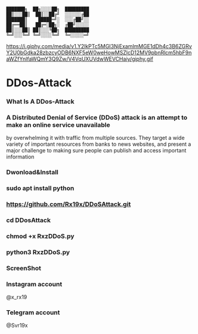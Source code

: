     ███████╗  ██╗░░░░██╗  █████████                                        
    ██║░░░██║  ██║░░██╔╝  ░░░░░░╔██                                
    ███████║    █████═╝░  ░░░╔██╝░░
    ██╔══██║   ██╔═░██╗░  ╔██╝░░░░░
    ██║░░░██║ ██║░░░╚██╗  █████████
    ╚═╝░░░╚═╝ ╚═╝░░░░╚═╝  ╚═░░░░░═╝
                              
https://i.giphy.com/media/v1.Y2lkPTc5MGI3NjExamlmMGE1dDh4c3B6ZGRvY2U0bGdka28zbzcyODB6NXF5eW0weHowMSZlcD12MV9pbnRlcm5hbF9naWZfYnlfaWQmY3Q9Zw/V4VqUXUVdwWEVCHaiy/giphy.gif

# DDos-Attack 
### What Is A DDos-Attack

### A Distributed Denial of Service (DDoS) attack is an attempt to make an online service unavailable 
by overwhelming it with traffic from multiple sources. They target a wide variety of important resources
from banks to news websites, and present a major challenge to making sure people can publish and access important information

### Dwonload&Install

### sudo apt install python

### https://github.com/Rx19x/DDoSAttack.git

### cd DDosAttack

### chmod +x RxzDDoS.py

### python3 RxzDDoS.py

### ScreenShot 


### Instagram account 

 @x_rx19

### Telegram account

 @Svr19x

